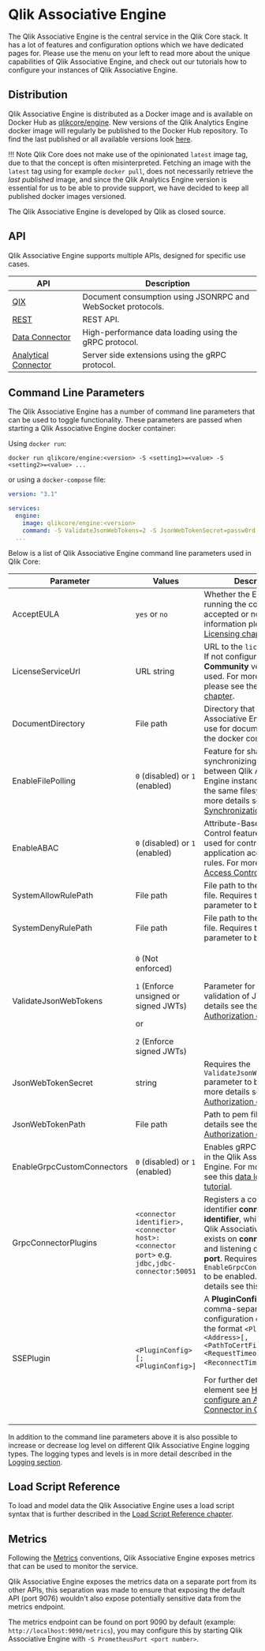 # Qlik Associative Engine

The Qlik Associative Engine is the central service in the Qlik Core stack. It has a lot of features and configuration options
which we have dedicated pages for. Please use the menu on your left to read more about the unique capabilities
of Qlik Associative Engine, and check out our tutorials how to configure your instances of Qlik Associative Engine.

## Distribution

Qlik Associative Engine is distributed as a Docker image and is available on Docker Hub as
[qlikcore/engine](https://hub.docker.com/r/qlikcore/engine).
New versions of the Qlik Analytics Engine docker image will regularly be published to the Docker Hub repository.
To find the last published or all available versions look [here](https://hub.docker.com/r/qlikcore/engine/tags/).

!!! Note
    Qlik Core does not make use of the opinionated `latest` image tag,
    due to that the concept is often misinterpreted.
    Fetching an image with the `latest` tag using for example `docker pull`,
    does not necessarily retrieve the _last published_ image,
    and since the Qlik Analytics Engine version is essential for us to be able to provide support,
    we have decided to keep all published docker images versioned.

The Qlik Associative Engine is developed by Qlik as closed source.

## API

Qlik Associative Engine supports multiple APIs, designed for specific use cases.

API | Description
--- | -----------
[QIX](./apis/qix/introduction.md) | Document consumption using JSONRPC and WebSocket protocols.
[REST](./apis/rest/qlik-associative-engine-api.md) | REST API.
[Data Connector](./apis/data-loading/introduction.md) | High-performance data loading using the gRPC protocol.
[Analytical Connector](./apis/server-side-extension/introduction.md) | Server side extensions using the gRPC protocol.

## Command Line Parameters

The Qlik Associative Engine has a number of command line parameters that can be used to toggle functionality.
These parameters are passed when starting a Qlik Associative Engine docker container:

Using `docker run`:

`docker run qlikcore/engine:<version> -S <setting1>=<value> -S <setting2>=<value> ...`

or using a `docker-compose` file:

```yaml
version: "3.1"

services:
  engine:
    image: qlikcore/engine:<version>
    command: -S ValidateJsonWebTokens=2 -S JsonWebTokenSecret=passw0rd
  ...
```

Below is a list of Qlik Associative Engine command line parameters used in Qlik Core:

| Parameter | Values | Description | Default |
| --------- | ------ | ----------- | ------- |
| AcceptEULA | `yes` or `no` | Whether the EULA for running the container is accepted or not. For more information please see the [Licensing chapter](../../licensing.md). | `no` |
| LicenseServiceUrl | URL string | URL to the `licenses` service. If not configured the **Community** version will be used. For more information please see the [Licensing chapter](../../licensing.md). | n/a |
| DocumentDirectory | File path | Directory that Qlik Associative Engine should use for documents inside the docker container. | `/home/nobody/Qlik/Sense/Apps` |
| EnableFilePolling | `0` (disabled) or `1` (enabled) | Feature for sharing and synchronizing documents between Qlik Associative Engine instances sharing the same filesystem. For more details see [Document Synchronization](./doc-synchronization.md). | `0` (disabled) |
| EnableABAC | `0` (disabled) or `1` (enabled) | Attribute-Based Access Control feature that can be used for controlling application access through rules. For more details see [Access Control](./access-control.md). | `0` (disabled) |
| SystemAllowRulePath | File path | File path to the Allow rules file. Requires the `EnableABAC` parameter to be enabled. | n/a |
| SystemDenyRulePath | File path | File path to the Deny rules file. Requires the `EnableABAC` parameter to be enabled. | n/a |
| ValidateJsonWebTokens | <p>`0` (Not enforced)</p>`1` (Enforce unsigned or signed JWTs)<p>or</p>`2` (Enforce signed JWTs) | Parameter for enforcing validation of JWT. For more details see the [Authorization chapter](../../tutorials/authorization.md). | `0` (Not enforced) |
| JsonWebTokenSecret | string | Requires the `ValidateJsonWebTokens` parameter to be set. For more details see the [Authorization chapter](../../tutorials/authorization.md). | n/a |
| JsonWebTokenPath | File path | Path to pem file. For more details see the [Authorization chapter](../../tutorials/authorization.md). | n/a |
| EnableGrpcCustomConnectors | `0` (disabled) or `1` (enabled) | Enables gRPC connectors in the Qlik Associative Engine. For more details see this [data loading tutorial](../../tutorials/data-loading/databases.md). | `0` (disabled) |
| GrpcConnectorPlugins | `<connector identifier>,<connector host>:<connector port>` e.g. `jdbc,jdbc-connector:50051` | Registers a connector with identifier **connector identifier**, which we tell the Qlik Associative Engine exists on **connector host** and listening on **connector port**. Requires `EnableGrpcConnectorPlugins` to be enabled. For more details see this [tutorial](../../tutorials/data-loading/databases.md). | n/a |
| SSEPlugin | `<PluginConfig>[;<PluginConfig>]` | A **PluginConfig** is a comma-separated list of configuration elements in the format `<PluginName>,<Address>[,<PathToCertFile>,<RequestTimeout>,<ReconnectTimeout>]`.<p>For further details on each element see [How to configure an Analytical Connector in Qlik Core](./apis/server-side-extension/introduction.md#how-to-configure-an-analytical-connector-in-qlik-core).</p> | n/a |

In addition to the command line parameters above
it is also possible to increase or decrease log level on different Qlik Associative Engine logging types.
The logging types and levels is in more detail described in the [Logging section](./logging.md).

## Load Script Reference

To load and model data the Qlik Associative Engine uses a load script syntax
that is further described in the [Load Script Reference chapter](./script_reference/introduction.md).

## Metrics

Following the [Metrics](../../conventions/metrics.md) conventions, Qlik Associative Engine exposes
metrics that can be used to monitor the service.

Qlik Associative Engine exposes the metrics data on a separate port from its other APIs, this separation
was made to ensure that exposing the default API (port 9076) wouldn't also expose potentially
sensitive data from the metrics endpoint.

The metrics endpoint can be found on port 9090 by default (example: `http://localhost:9090/metrics`),
you may configure this by starting Qlik Associative Engine with `-S PrometheusPort <port number>`.
